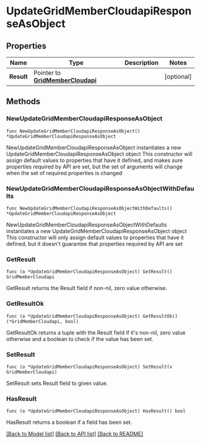 # UpdateGridMemberCloudapiResponseAsObject

## Properties

Name | Type | Description | Notes
------------ | ------------- | ------------- | -------------
**Result** | Pointer to [**GridMemberCloudapi**](GridMemberCloudapi.md) |  | [optional] 

## Methods

### NewUpdateGridMemberCloudapiResponseAsObject

`func NewUpdateGridMemberCloudapiResponseAsObject() *UpdateGridMemberCloudapiResponseAsObject`

NewUpdateGridMemberCloudapiResponseAsObject instantiates a new UpdateGridMemberCloudapiResponseAsObject object
This constructor will assign default values to properties that have it defined,
and makes sure properties required by API are set, but the set of arguments
will change when the set of required properties is changed

### NewUpdateGridMemberCloudapiResponseAsObjectWithDefaults

`func NewUpdateGridMemberCloudapiResponseAsObjectWithDefaults() *UpdateGridMemberCloudapiResponseAsObject`

NewUpdateGridMemberCloudapiResponseAsObjectWithDefaults instantiates a new UpdateGridMemberCloudapiResponseAsObject object
This constructor will only assign default values to properties that have it defined,
but it doesn't guarantee that properties required by API are set

### GetResult

`func (o *UpdateGridMemberCloudapiResponseAsObject) GetResult() GridMemberCloudapi`

GetResult returns the Result field if non-nil, zero value otherwise.

### GetResultOk

`func (o *UpdateGridMemberCloudapiResponseAsObject) GetResultOk() (*GridMemberCloudapi, bool)`

GetResultOk returns a tuple with the Result field if it's non-nil, zero value otherwise
and a boolean to check if the value has been set.

### SetResult

`func (o *UpdateGridMemberCloudapiResponseAsObject) SetResult(v GridMemberCloudapi)`

SetResult sets Result field to given value.

### HasResult

`func (o *UpdateGridMemberCloudapiResponseAsObject) HasResult() bool`

HasResult returns a boolean if a field has been set.


[[Back to Model list]](../README.md#documentation-for-models) [[Back to API list]](../README.md#documentation-for-api-endpoints) [[Back to README]](../README.md)


